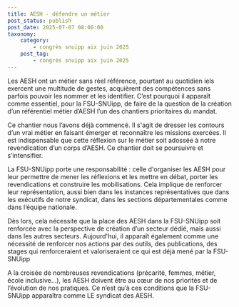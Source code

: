 ```yaml
---
title: AESH - défendre un métier
post_status: publish
post_date: 2025-07-07 08:00:00
taxonomy:
    category:
        - congrès snuipp aix juin 2025
    post_tag:
        - congrès snuipp aix juin 2025
---
```


Les AESH ont un métier sans réel référence, pourtant au quotidien iels exercent une multitude de gestes, acquièrent des compétences sans parfois pouvoir les nommer et les identifier. C’est pourquoi il apparaît comme essentiel, pour la FSU-SNUipp, de faire de la question de la création d’un référentiel métier d’AESH l’un des chantiers prioritaires du mandat.

Ce chantier nous l’avons déjà commencé. Il s'agit de dresser les contours d’un vrai métier en faisant émerger et reconnaître les missions exercées. Il est indispensable que cette réflexion sur le métier soit adossée à notre revendication d’un corps d’AESH. Ce chantier doit se poursuivre et s’intensifier.

La FSU-SNUipp porte une responsabilité : celle d'organiser les AESH pour leur permettre de mener les réflexions et les mettre en débat, porter les revendications et construire les mobilisations. Cela implique de renforcer leur représentation, aussi bien dans les instances représentatives que dans les exécutifs de notre syndicat, dans les sections départementales comme dans l’équipe nationale.

Dès lors, cela nécessite que la place des AESH dans la FSU-SNUipp soit renforcée avec la perspective de création d’un secteur dédié, mais aussi dans les autres secteurs. Aujourd'hui, il apparaît également comme une nécessité de renforcer nos actions par des outils, des publications, des stages qui renforceraient et valoriseraient ce qui est déjà mené par la FSU-SNUipp

A la croisée de nombreuses revendications (précarité, femmes, métier, école inclusive…), les AESH doivent être au cœur de nos priorités et de l’évolution de nos pratiques. Ce n’est qu’à ces conditions que la FSU-SNUipp apparaîtra comme  LE syndicat des AESH.
